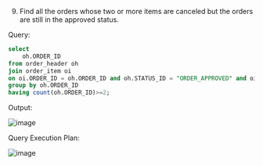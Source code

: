 9. Find all the orders whose two or more items are canceled but the orders are still in the approved status.

Query:

```sql
select 
	oh.ORDER_ID 
from order_header oh 
join order_item oi
on oi.ORDER_ID = oh.ORDER_ID and oh.STATUS_ID = "ORDER_APPROVED" and oi.STATUS_ID="ITEM_CANCELLED"
group by oh.ORDER_ID
having count(oh.ORDER_ID)>=2;
```

Output:

![image](https://github.com/Sandesh3003/TrainingAssignment/assets/77960808/a39735d2-3c27-4b41-8764-01c6a224eebf)

Query Execution Plan:

![image](https://github.com/Sandesh3003/TrainingAssignment/assets/77960808/c5401d52-d790-444b-b255-3f70d5a25850)
